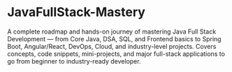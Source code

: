 # JavaFullStack-Mastery
A complete roadmap and hands-on journey of mastering Java Full Stack Development — from Core Java, DSA, SQL, and Frontend basics to Spring Boot, Angular/React, DevOps, Cloud, and industry-level projects. Covers concepts, code snippets, mini-projects, and major full-stack applications to go from beginner to industry-ready developer.
